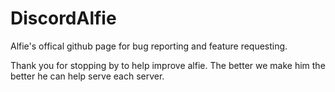# DiscordAlfie
Alfie's offical github page for bug reporting and feature requesting.

Thank you for stopping by to help improve alfie. The better we make him the better he can help serve each server.
